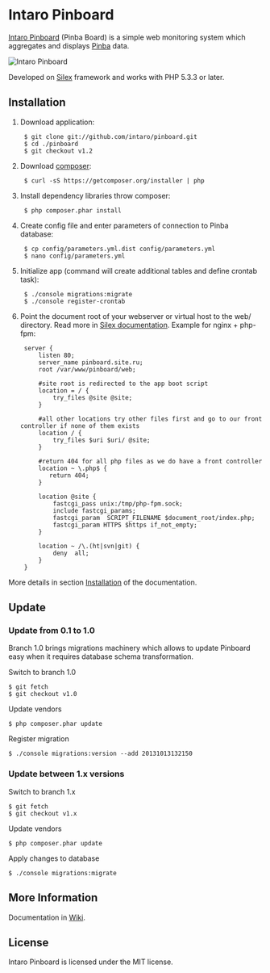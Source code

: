 Intaro Pinboard
=============================

[Intaro Pinboard][1] (Pinba Board) is a simple web monitoring system which aggregates and displays [Pinba][2] data.

![Intaro Pinboard](http://intaro.github.io/pinboard/img/main-img.png)


Developed on [Silex][3] framework and works with PHP 5.3.3 or later.

## Installation

1. Download application:

        $ git clone git://github.com/intaro/pinboard.git
        $ cd ./pinboard
        $ git checkout v1.2

2. Download [composer](http://getcomposer.org):

        $ curl -sS https://getcomposer.org/installer | php

3. Install dependency libraries throw composer:

        $ php composer.phar install

4. Create config file and enter parameters of connection to Pinba database:

        $ cp config/parameters.yml.dist config/parameters.yml
        $ nano config/parameters.yml

5. Initialize app (command will create additional tables and define crontab task):

        $ ./console migrations:migrate
        $ ./console register-crontab

6. Point the document root of your webserver or virtual host to the web/ directory. Read more in [Silex documentation][4]. Example for nginx + php-fpm:

        server {
            listen 80;
            server_name pinboard.site.ru;
            root /var/www/pinboard/web;

            #site root is redirected to the app boot script
            location = / {
                try_files @site @site;
            }

            #all other locations try other files first and go to our front controller if none of them exists
            location / {
                try_files $uri $uri/ @site;
            }

            #return 404 for all php files as we do have a front controller
            location ~ \.php$ {
               return 404;
            }

            location @site {
                fastcgi_pass unix:/tmp/php-fpm.sock;
                include fastcgi_params;
                fastcgi_param  SCRIPT_FILENAME $document_root/index.php;
                fastcgi_param HTTPS $https if_not_empty;
            }

            location ~ /\.(ht|svn|git) {
                deny  all;
            }
        }

More details in section [Installation](http://github.com/intaro/pinboard/wiki/Installation) of the documentation.

## Update

### Update from 0.1 to 1.0

Branch 1.0 brings migrations machinery which allows to update Pinboard easy when it requires database schema transformation.

Switch to branch 1.0

    $ git fetch
    $ git checkout v1.0

Update vendors

    $ php composer.phar update

Register migration

    $ ./console migrations:version --add 20131013132150

### Update between 1.x versions

Switch to branch 1.x

    $ git fetch
    $ git checkout v1.x

Update vendors

    $ php composer.phar update

Apply changes to database

    $ ./console migrations:migrate

## More Information

Documentation in [Wiki][5].

## License

Intaro Pinboard is licensed under the MIT license.

[1]: http://intaro.github.io/pinboard/
[2]: http://pinba.org
[3]: http://silex.sensiolabs.org
[4]: http://silex.sensiolabs.org/doc/web_servers.html
[5]: https://github.com/intaro/pinboard/wiki
